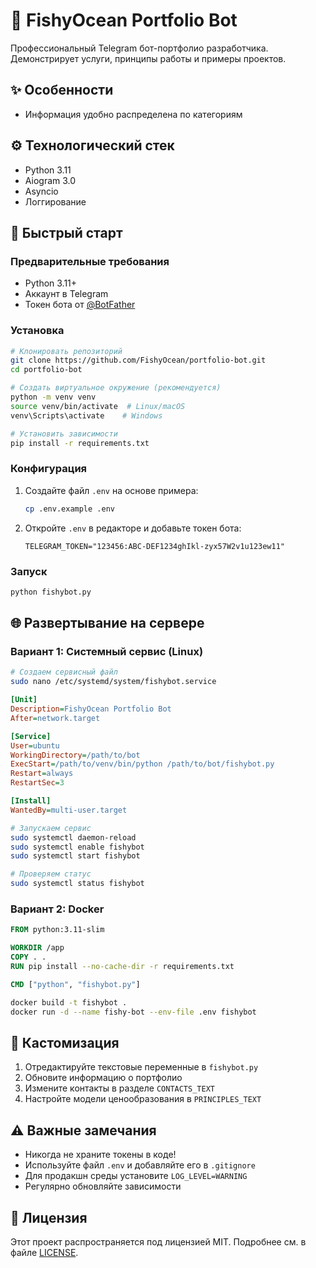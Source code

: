 # 🤖 FishyOcean Portfolio Bot

Профессиональный Telegram бот-портфолио разработчика. Демонстрирует услуги, принципы работы и примеры проектов.

## ✨ Особенности

- Информация удобно распределена по категориям

## ⚙️ Технологический стек

- Python 3.11
- Aiogram 3.0
- Asyncio
- Логгирование

## 🚀 Быстрый старт

### Предварительные требования
- Python 3.11+
- Аккаунт в Telegram
- Токен бота от [@BotFather](https://t.me/BotFather)

### Установка

```bash
# Клонировать репозиторий
git clone https://github.com/FishyOcean/portfolio-bot.git
cd portfolio-bot

# Создать виртуальное окружение (рекомендуется)
python -m venv venv
source venv/bin/activate  # Linux/macOS
venv\Scripts\activate    # Windows

# Установить зависимости
pip install -r requirements.txt
```

### Конфигурация

1. Создайте файл `.env` на основе примера:
   ```bash
   cp .env.example .env
   ```
2. Откройте `.env` в редакторе и добавьте токен бота:
   ```env
   TELEGRAM_TOKEN="123456:ABC-DEF1234ghIkl-zyx57W2v1u123ew11"
   ```

### Запуск

```bash
python fishybot.py
```

## 🌐 Развертывание на сервере

### Вариант 1: Системный сервис (Linux)

```bash
# Создаем сервисный файл
sudo nano /etc/systemd/system/fishybot.service
```

```ini
[Unit]
Description=FishyOcean Portfolio Bot
After=network.target

[Service]
User=ubuntu
WorkingDirectory=/path/to/bot
ExecStart=/path/to/venv/bin/python /path/to/bot/fishybot.py
Restart=always
RestartSec=3

[Install]
WantedBy=multi-user.target
```

```bash
# Запускаем сервис
sudo systemctl daemon-reload
sudo systemctl enable fishybot
sudo systemctl start fishybot

# Проверяем статус
sudo systemctl status fishybot
```

### Вариант 2: Docker

```Dockerfile
FROM python:3.11-slim

WORKDIR /app
COPY . .
RUN pip install --no-cache-dir -r requirements.txt

CMD ["python", "fishybot.py"]
```

```bash
docker build -t fishybot .
docker run -d --name fishy-bot --env-file .env fishybot
```

## 📝 Кастомизация

1. Отредактируйте текстовые переменные в `fishybot.py`
2. Обновите информацию о портфолио
3. Измените контакты в разделе `CONTACTS_TEXT`
4. Настройте модели ценообразования в `PRINCIPLES_TEXT`

## ⚠️ Важные замечания

- Никогда не храните токены в коде!
- Используйте файл `.env` и добавляйте его в `.gitignore`
- Для продакшн среды установите `LOG_LEVEL=WARNING`
- Регулярно обновляйте зависимости

## 📄 Лицензия

Этот проект распространяется под лицензией MIT. Подробнее см. в файле [LICENSE](LICENSE).
